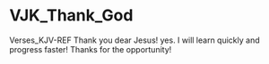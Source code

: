 # VJK_Thank_God
Verses_KJV-REF
Thank you dear Jesus! yes. I will learn quickly and progress faster!
Thanks for the opportunity!
